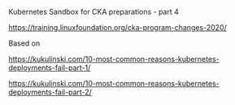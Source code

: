 Kubernetes Sandbox for CKA  preparations - part 4


https://training.linuxfoundation.org/cka-program-changes-2020/


Based on

https://kukulinski.com/10-most-common-reasons-kubernetes-deployments-fail-part-1/

https://kukulinski.com/10-most-common-reasons-kubernetes-deployments-fail-part-2/

